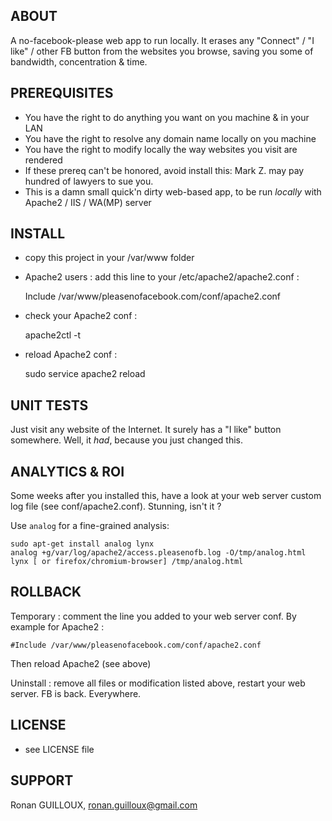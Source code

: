 ABOUT
-----

A no-facebook-please web app to run locally.
It erases any "Connect" / "I like" / other FB button from the websites you browse,
saving you some of bandwidth, concentration & time.


PREREQUISITES
-------------

* You have the right to do anything you want on you machine & in your LAN
* You have the right to resolve any domain name locally on you machine
* You have the right to modify locally the way websites you visit are rendered
* If these prereq can't be honored, avoid install this: Mark Z. may pay hundred of lawyers to sue you.
* This is a damn small quick'n dirty web-based app, to be run *locally* with Apache2 / IIS / WA(MP) server


INSTALL
-------

* copy this project in your /var/www folder
* Apache2 users : add this line to your /etc/apache2/apache2.conf :

    Include /var/www/pleasenofacebook.com/conf/apache2.conf

* check your Apache2 conf :

    apache2ctl -t

* reload Apache2 conf :

    sudo service apache2 reload


UNIT TESTS
----------

Just visit any website of the Internet. It surely has a "I like" button somewhere.
Well, it *had*, because you just changed this.


ANALYTICS & ROI
---------------

Some weeks after you installed this, have a look at your web server custom log file (see conf/apache2.conf).
Stunning, isn't it ?

Use `analog` for a fine-grained analysis:

    sudo apt-get install analog lynx
    analog +g/var/log/apache2/access.pleasenofb.log -O/tmp/analog.html
    lynx [ or firefox/chromium-browser] /tmp/analog.html


ROLLBACK
--------

Temporary : comment the line you added to your web server conf. By example for Apache2 :

    #Include /var/www/pleasenofacebook.com/conf/apache2.conf

Then reload Apache2 (see above)

Uninstall : remove all files or modification listed above, restart your web server. FB is back. Everywhere.


LICENSE
-------

* see LICENSE file


SUPPORT
-------

Ronan GUILLOUX, ronan.guilloux@gmail.com

